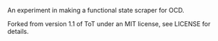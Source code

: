 An experiment in making a functional state scraper for OCD.

Forked from version 1.1 of ToT under an MIT license, see LICENSE for details.
